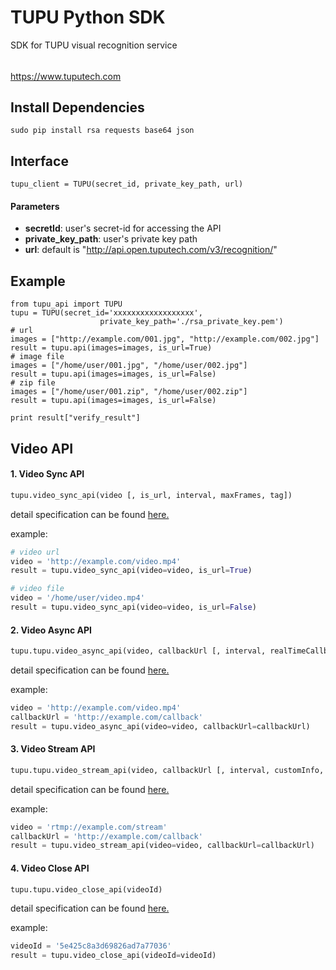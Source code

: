 # TUPU Python SDK

SDK for TUPU visual recognition service
######
<https://www.tuputech.com>

## Install Dependencies
```
sudo pip install rsa requests base64 json
```

## Interface
```
tupu_client = TUPU(secret_id, private_key_path, url)
```

#### Parameters
- **secretId**: user's secret-id for accessing the API
- **private_key_path**: user's private key path
- **url**: default is "http://api.open.tuputech.com/v3/recognition/"

## Example
```
from tupu_api import TUPU
tupu = TUPU(secret_id='xxxxxxxxxxxxxxxxxx',
                    private_key_path='./rsa_private_key.pem')
# url
images = ["http://example.com/001.jpg", "http://example.com/002.jpg"]
result = tupu.api(images=images, is_url=True)
# image file
images = ["/home/user/001.jpg", "/home/user/002.jpg"]
result = tupu.api(images=images, is_url=False)
# zip file
images = ["/home/user/001.zip", "/home/user/002.zip"]
result = tupu.api(images=images, is_url=False)

print result["verify_result"]
```

## Video API

#### 1. Video Sync API
```python
tupu.video_sync_api(video [, is_url, interval, maxFrames, tag])
```
detail specification can be found [here.](http://cloud.doc.tuputech.com/API/video/syncscan/)

example:
```python
# video url
video = 'http://example.com/video.mp4'
result = tupu.video_sync_api(video=video, is_url=True)

# video file
video = '/home/user/video.mp4'
result = tupu.video_sync_api(video=video, is_url=False)
```

#### 2. Video Async API
```python
tupu.tupu.video_async_api(video, callbackUrl [, interval, realTimeCallback, audio, customInfo, callbackRules])
```
detail specification can be found [here.](http://cloud.doc.tuputech.com/API/video/asyncscan/#1)

example:
```python
video = 'http://example.com/video.mp4'
callbackUrl = 'http://example.com/callback'
result = tupu.video_async_api(video=video, callbackUrl=callbackUrl)
```

#### 3. Video Stream API
```python
tupu.tupu.video_stream_api(video, callbackUrl [, interval, customInfo, callbackRules])
```
detail specification can be found [here.](http://cloud.doc.tuputech.com/API/video/asyncscan/#2)

example:
```python
video = 'rtmp://example.com/stream'
callbackUrl = 'http://example.com/callback'
result = tupu.video_stream_api(video=video, callbackUrl=callbackUrl)
```

#### 4. Video Close API
```python
tupu.tupu.video_close_api(videoId)
```
detail specification can be found [here.](http://cloud.doc.tuputech.com/API/video/asyncscan/#3)

example:
```python
videoId = '5e425c8a3d69826ad7a77036'
result = tupu.video_close_api(videoId=videoId)
```
